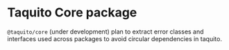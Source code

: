 # Taquito Core package

`@taquito/core` (under development) plan to extract error classes and interfaces used across packages to avoid circular dependencies in taquito. 